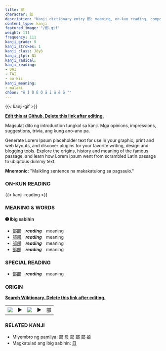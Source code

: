 ```yaml
---
title: 部
character: 部
description: "Kanji dictionary entry 部: meaning, on-kun reading, compounds, origin, related kanji"
content_type: kanji
featured_image: "/部.gif"
weight: 111
frequency: 111
kanji_grade: 9
kanji_strokes: 1
kanji_class: Jōyō
kanji_jlpt: N1
kanji_radical: 
kanji_reading: 
- DAI
- TAI
- oo-kii
kanji_meaning:
- malaki
chōon: "Ā Ī Ū Ē Ō ā ī ū ē ō ’"
---
```

[//]: # (Don't edit the line below. Kanji animated GIF code is automatically generated.)
{{< kanji-gif >}}

[//]: # (Edit below this line.)

**[Edit this at Github. Delete this link after editing.](https://github.com/tim0g/tim/tree/main/content/kanji/部/index.md)**

Magsulat dito ng introduction tungkol sa kanji. Mga opinions, impressions, suggestions, trivia, ang kung ano-ano pa.

Generate Lorem Ipsum placeholder text for use in your graphic, print and web layouts, and discover plugins for your favorite writing, design and blogging tools. Explore the origins, history and meaning of the famous passage, and learn how Lorem Ipsum went from scrambled Latin passage to ubiqitous dummy text.
 
**Mnemonic:** "Maikling sentence na makakatulong sa pagsaulo."

### ON-KUN READING

[//]: # (Don't edit the line below. ON-KUN READING code is automatically generated.)
{{< kanji-reading >}}

### MEANING & WORDS

#### ➊ **Ibig sabihin**
  - [部](../部)[部](../部)　***reading***　meaning
  - [部](../部)[部](../部)　***reading***　meaning
  - [部](../部)[部](../部)　***reading***　meaning
  - [部](../部)[部](../部)　***reading***　meaning

### SPECIAL READING
  - [部](../部)[部](../部)　***reading***　meaning

### ORIGIN

**[Search Wiktionary. Delete this link after editing.](https://wiktionary.org/wiki/部)**
<table class="kanji-table"><tr><td>
<img src="60px-部-bronze.svg.png">
</td><td>▶</td><td>
<img src="60px-部-oracle.svg.png">
</td><td>▶</td>
<td class="kanji-origin">部</td>
</tr></table>

### RELATED KANJI
- Miyembro ng pamilya: [部](../部) [母](../母) [部](../部) [部](../部) [部](../部) [娘](../娘)
- Magkatulad ang ibig sabihin: [日](../日)
